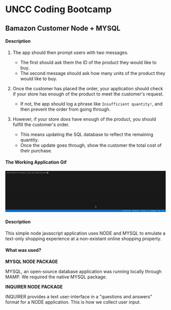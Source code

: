 # UNCC Coding Bootcamp

## Bamazon Customer Node + MYSQL



#### Description

1. The app should then prompt users with two messages.

   * The first should ask them the ID of the product they would like to buy.
   * The second message should ask how many units of the product they would like to buy.

2. Once the customer has placed the order, your application should check if your store has enough of the product to meet the customer's request.

   * If not, the app should log a phrase like `Insufficient quantity!`, and then prevent the order from going through.

3. However, if your store _does_ have enough of the product, you should fulfill the customer's order.
   * This means updating the SQL database to reflect the remaining quantity.
   * Once the update goes through, show the customer the total cost of their purchase.

#### The Working Application Gif

![bamazonCustomerDemo](bamazonCustomerDemo.gif)



#### Description

This simple node javascript application uses NODE and MYSQL to emulate a text-only shopping experience at a non-existant online shopping property. 

#### What was used?

**MYSQL  NODE PACKAGE**

MYSQL, an open-source database application was running locally through MAMP. We required the native MYSQL package. 

**INQUIRER NODE PACKAGE**

INQUIRER provides a text user-interface in a "questions and answers" format for a NODE application. This is how we collect user input.